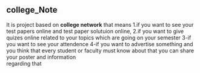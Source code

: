 ## college_Note

It is project based on **college network** that means
1.if you want to see  your test papers online and test paper solutuion online,
2.if you want to give quizes online related to your topics which are going on your semester
3-if you want to see your attendence 
4-if you want to advertise something and you think that every student or faculty must know about that you can share your poster and information \
regarding that 


